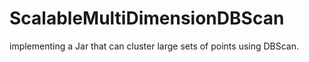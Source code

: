 ScalableMultiDimensionDBScan
============================

implementing a Jar that can cluster large sets of points using DBScan.
